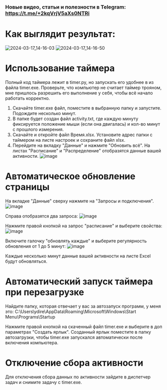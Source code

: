 ### Новые видео, статьи и полезности в Telegram: https://t.me/+2kqVrjV5aXs0NTRi 

# Как выглядит результат:
![2024-03-17_14-16-03](https://github.com/morinad/timer/assets/44451631/db0227e4-2345-4cee-bc88-70479c76270f)
![2024-03-17_14-16-50](https://github.com/morinad/timer/assets/44451631/297b5ab3-568e-4ac8-85c7-0a00318ac43d)


# Использование таймера
Полный код таймера лежит в timer.py, но запускать его удобнее в из файла timer.exe. Проверьте, что компьютер не считает таймер трояном, мне пришлось разрешить его выполнение у себя, чтобы всё начало работать корректно.

1. Скачайте timer.exe файл, поместите в выбранную папку и запустите. Подождите несколько минут.
2. В папке будет создан файл activity.txt, где каждую минуту фиксируется положение мыши (если она двигалась) и кол-во минут с прошлого измерения.
3. Скачайте и откройте файл Время.xlsx. Установите адрес папки с таймером на листе настроек и сохраните файл xlsx. 
4. Перейдите на вкладку "Данные" и нажмите "Обновить всё". На листах "Расписание" и "Распределение" отобразятся данные вашей активности.
   ![image](https://github.com/morinad/timer/assets/44451631/6a596989-f790-4d0c-aa35-dcccd1a6a5df)


# Автоматическое обновление страницы
На вкладке "Данные" сверху нажмите на "Запросы и подключения". 
![image](https://github.com/morinad/timer/assets/44451631/4dde2075-45a3-4b9f-8a42-aaced6e968aa)

Справа отобразятся два запроса:
![image](https://github.com/morinad/timer/assets/44451631/631a60a9-b21e-4cb3-a1d7-818b5e2059fb)

Нажмите правой кнопкой на запрос "расписание" и выберите свойства:
![image](https://github.com/morinad/timer/assets/44451631/ca9f6ff6-0217-40f1-8cd9-dd946f07f32a)

Включите галочку "обновлять каждые" и выберите регулярность обновления от 1 до 5 минут:
![image](https://github.com/morinad/timer/assets/44451631/2be4d5f6-7c3b-45ff-8e39-6e9857afb162)

Каждые несколько минут данные вашей активности на листе Excel будут обновляться.

# Автоматический запуск таймера при перезагрузке
Найдите папку, которая отвечает у вас за автозапуск программ, у меня это:
C:\Users\ydire\AppData\Roaming\Microsoft\Windows\Start Menu\Programs\Startup

Нажмите правой кнопкой на скаченный  файл timer.exe и выберите в доп параметрах "Создать ярлык". Созданный ярлык поместите в папку автозагрузки, чтобы timer.exe запускался автоматически после включения компьютера.

# Отключение сбора активности
Для отключения сбора данных по активности зайдите в диспетчер задач и снимите задачу с timer.exe.
